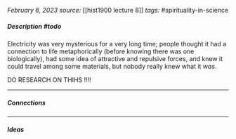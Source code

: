 *February 6, 2023*
*source:* [[hist1900 lecture 8]]
*tags:* #spirituality-in-science

##### Description #todo
Electricity was very mysterious for a very long time; people thought it had a connection to life metaphorically (before knowing there was one biologically), had some idea of attractive and repulsive forces, and knew it could travel among some materials, but nobody really knew what it *was*. 

DO RESEARCH ON THIHS !!!!

---

##### Connections


---

##### Ideas